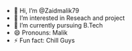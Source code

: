 - 👋 Hi, I’m @Zaidmalik79
- 👀 I’m interested in Reseach and project
- 🌱 I’m currently pursuing B.Tech
- 😄 Pronouns: Malik
- ⚡ Fun fact: Chill Guys

